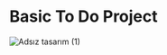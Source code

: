 # Basic To Do Project

![Adsız tasarım (1)](https://github.com/mahir097/Basic-To-Do-Project/assets/99602660/f5b64a3a-cda4-45df-b222-447b842271fe)

 
